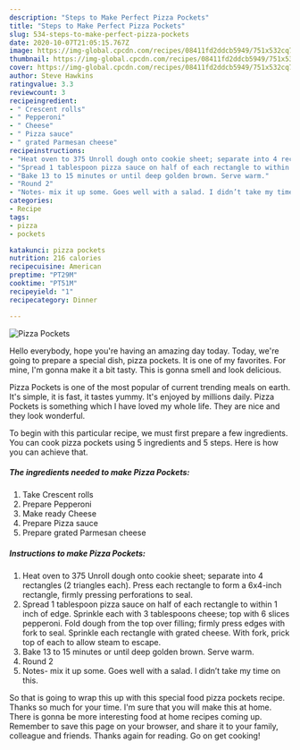 ```yaml
---
description: "Steps to Make Perfect Pizza Pockets"
title: "Steps to Make Perfect Pizza Pockets"
slug: 534-steps-to-make-perfect-pizza-pockets
date: 2020-10-07T21:05:15.767Z
image: https://img-global.cpcdn.com/recipes/08411fd2ddcb5949/751x532cq70/pizza-pockets-recipe-main-photo.jpg
thumbnail: https://img-global.cpcdn.com/recipes/08411fd2ddcb5949/751x532cq70/pizza-pockets-recipe-main-photo.jpg
cover: https://img-global.cpcdn.com/recipes/08411fd2ddcb5949/751x532cq70/pizza-pockets-recipe-main-photo.jpg
author: Steve Hawkins
ratingvalue: 3.3
reviewcount: 3
recipeingredient:
- " Crescent rolls"
- " Pepperoni"
- " Cheese"
- " Pizza sauce"
- " grated Parmesan cheese"
recipeinstructions:
- "Heat oven to 375 Unroll dough onto cookie sheet; separate into 4 rectangles (2 triangles each). Press each rectangle to form a 6x4-inch rectangle, firmly pressing perforations to seal."
- "Spread 1 tablespoon pizza sauce on half of each rectangle to within 1 inch of edge. Sprinkle each with 3 tablespoons cheese; top with 6 slices pepperoni. Fold dough from the top over filling; firmly press edges with fork to seal. Sprinkle each rectangle with grated cheese. With fork, prick top of each to allow steam to escape."
- "Bake 13 to 15 minutes or until deep golden brown. Serve warm."
- "Round 2"
- "Notes- mix it up some. Goes well with a salad. I didn’t take my time on this."
categories:
- Recipe
tags:
- pizza
- pockets

katakunci: pizza pockets 
nutrition: 216 calories
recipecuisine: American
preptime: "PT29M"
cooktime: "PT51M"
recipeyield: "1"
recipecategory: Dinner

---
```



![Pizza Pockets](https://img-global.cpcdn.com/recipes/08411fd2ddcb5949/751x532cq70/pizza-pockets-recipe-main-photo.jpg)

Hello everybody, hope you're having an amazing day today. Today, we're going to prepare a special dish, pizza pockets. It is one of my favorites. For mine, I'm gonna make it a bit tasty. This is gonna smell and look delicious.



Pizza Pockets is one of the most popular of current trending meals on earth. It's simple, it is fast, it tastes yummy. It's enjoyed by millions daily. Pizza Pockets is something which I have loved my whole life. They are nice and they look wonderful.


To begin with this particular recipe, we must first prepare a few ingredients. You can cook pizza pockets using 5 ingredients and 5 steps. Here is how you can achieve that.

<!--inarticleads1-->

##### The ingredients needed to make Pizza Pockets:

1. Take  Crescent rolls
1. Prepare  Pepperoni
1. Make ready  Cheese
1. Prepare  Pizza sauce
1. Prepare  grated Parmesan cheese




<!--inarticleads2-->

##### Instructions to make Pizza Pockets:

1. Heat oven to 375 Unroll dough onto cookie sheet; separate into 4 rectangles (2 triangles each). Press each rectangle to form a 6x4-inch rectangle, firmly pressing perforations to seal.
1. Spread 1 tablespoon pizza sauce on half of each rectangle to within 1 inch of edge. Sprinkle each with 3 tablespoons cheese; top with 6 slices pepperoni. Fold dough from the top over filling; firmly press edges with fork to seal. Sprinkle each rectangle with grated cheese. With fork, prick top of each to allow steam to escape.
1. Bake 13 to 15 minutes or until deep golden brown. Serve warm.
1. Round 2
1. Notes- mix it up some. Goes well with a salad. I didn’t take my time on this.




So that is going to wrap this up with this special food pizza pockets recipe. Thanks so much for your time. I'm sure that you will make this at home. There is gonna be more interesting food at home recipes coming up. Remember to save this page on your browser, and share it to your family, colleague and friends. Thanks again for reading. Go on get cooking!
